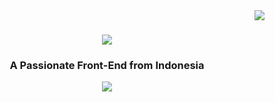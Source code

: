 <img align="right" src="https://visitor-badge.laobi.icu/badge?page_id=GunturWS.GunturWS" />

<h1 align="center">
    <img src="https://readme-typing-svg.herokuapp.com/?font=Righteous&size=35&center=true&vCenter=true&width=500&height=70&duration=4000&lines=Hi+There!+👋;+I'm+Guntur+Wisnu+Saputra!;" />
</h1>

<h3 align="center">A Passionate Front-End from Indonesia</h3>

<div align="center">
    <a herf="mailto:gunturwisnu2003@gmail.com">
        <img src="https://img.shields.io/badge/Gmail-D14836?style=for-the-badge&logo=gmail&logoColor=white">
</div>


<!--
**GunturWS/GunturWS** is a ✨ _special_ ✨ repository because its `README.md` (this file) appears on your GitHub profile.

Here are some ideas to get you started:

- 🔭 I’m currently working on ...
- 🌱 I’m currently learning ...
- 👯 I’m looking to collaborate on ...
- 🤔 I’m looking for help with ...
- 💬 Ask me about ...
- 📫 How to reach me: ...
- 😄 Pronouns: ...
- ⚡ Fun fact: ...
-->

